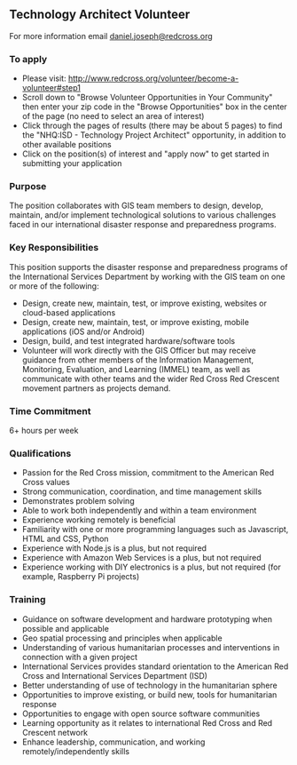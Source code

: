 ## Technology Architect Volunteer
For more information email daniel.joseph@redcross.org
### To apply
- Please visit: http://www.redcross.org/volunteer/become-a-volunteer#step1
- Scroll down to "Browse Volunteer Opportunities in Your Community" then enter your zip code in the "Browse Opportunities" box in the center of the page (no need to select an area of interest)
- Click through the pages of results (there may be about 5 pages) to find the "NHQ:ISD - Technology Project Architect" opportunity, in addition to other available positions 
- Click on the position(s) of interest and "apply now" to get started in submitting your application 

### Purpose
The position collaborates with GIS team members to design, develop, maintain, and/or implement technological solutions to various challenges faced in our international disaster response and preparedness programs.
### Key Responsibilities
This position supports the disaster response and preparedness programs of the International Services Department by working with the GIS team on one or more of the following:
- Design, create new, maintain, test, or improve existing, websites or cloud-based applications
- Design, create new, maintain, test, or improve existing, mobile applications (iOS and/or Android)
- Design, build, and test integrated hardware/software tools
- Volunteer will work directly with the GIS Officer but may receive guidance from other members of the Information Management, Monitoring, Evaluation, and Learning (IMMEL) team, as well as communicate with other teams and the wider Red Cross Red Crescent movement partners as projects demand. 
### Time Commitment
6+ hours per week
### Qualifications
- Passion for the Red Cross mission, commitment to the American Red Cross values
- Strong communication, coordination, and time management skills
- Demonstrates problem solving
- Able to work both independently and within a team environment
- Experience working remotely is beneficial
- Familiarity with one or more programming languages such as Javascript, HTML and CSS, Python
- Experience with Node.js is a plus, but not required
- Experience with Amazon Web Services is a plus, but not required
- Experience working with DIY electronics is a plus, but not required (for example, Raspberry Pi projects)
### Training
- Guidance on software development and hardware prototyping when possible and applicable
- Geo spatial processing and principles when applicable
- Understanding of various humanitarian processes and interventions in connection with a given project
- International Services provides standard orientation to the American Red Cross and International Services Department (ISD)
- Better understanding of use of technology in the humanitarian sphere
- Opportunities to improve existing, or build new, tools for humanitarian response
- Opportunities to engage with open source software communities
- Learning opportunity as it relates to international Red Cross and Red Crescent network 
- Enhance leadership, communication, and working remotely/independently skills
